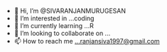 - 👋 Hi, I’m @SIVARANJANMURUGESAN
- 👀 I’m interested in ...coding
- 🌱 I’m currently learning ...R
- 💞️ I’m looking to collaborate on ...
- 📫 How to reach me ...ranjansiva1997@gmail.com

<!---
SIVARANJANMURUGESAN/SIVARANJANMURUGESAN is a ✨ special ✨ repository because its `README.md` (this file) appears on your GitHub profile.
You can click the Preview link to take a look at your changes.
--->
